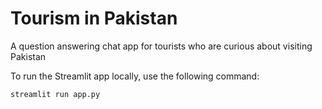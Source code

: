 # Tourism in Pakistan

A question answering chat app for tourists who are curious about visiting Pakistan

To run the Streamlit app locally, use the following command:
```
streamlit run app.py
```
